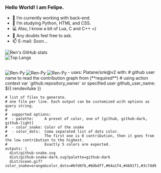 ### Hello World! I am Felipe.

- 🔭 I’m currently working with back-end.
- 🌱 I’m studying Python, HTML and CSS.
- 💻 Also, I know a bit of Lua, C and C++  =)
- 💬 Any doubts feel free to ask.
- 📫 E-mail: Soon...

![Ren's GitHub stats](https://github-readme-stats.vercel.app/api?username=rendeviluke&show_icons=true&theme=rose_pine)<br>
![Top Langs](https://github-readme-stats.vercel.app/api/top-langs/?username=rendeviluke&layout=compact&theme=rose_pine)

<div style="display: inline_block"><br>
  <img align="center" alt="Ren-Py" src="https://img.shields.io/badge/Python-3776AB?style=for-the-badge&logo=python&logoColor=white">
  <img align="center" alt="Ren-Py" src="https://img.shields.io/badge/HTML-239120?style=for-the-badge&logo=html5&logoColor=white">
  <img align="center" alt="Ren-Py" src="https://img.shields.io/badge/CSS-239120?&style=for-the-badge&logo=css3&logoColor=white">  
- uses: Platane/snk@v2
  with:
    # github user name to read the contribution graph from (**required**)
    # using action context var `github.repository_owner` or specified user
    github_user_name: ${{ rendeviluke }}

    # list of files to generate.
    # one file per line. Each output can be customized with options as query string.
    #
    #  supported options:
    #  - palette:     A preset of color, one of [github, github-dark, github-light]
    #  - color_snake: Color of the snake
    #  - color_dots:  Coma separated list of dots color.
    #                 The first one is 0 contribution, then it goes from the low contribution to the highest.
    #                 Exactly 5 colors are expected.
    outputs: |
      dist/github-snake.svg
      dist/github-snake-dark.svg?palette=github-dark
      dist/ocean.gif?color_snake=orange&color_dots=#bfd6f6,#8dbdff,#64a1f4,#4b91f1,#3c7dd9
